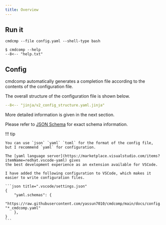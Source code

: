 ```yaml
---
title: Overview
---
```


## Run it

```shell title="The simplest example"
cmdcmp --file config.yaml --shell-type bash
```

```shell title="Help"
$ cmdcomp --help
--8<-- "help.txt"
```

## Config

cmdcomp automatically generates a completion file according to the contents of
the configuration file.

The overall structure of the configuration file is shown below.

```yaml
--8<-- "jinja/v2_config_structure.yaml.jinja"
```

More detailed information is given in the next section.

Please refer to
[JSON Schema](https://raw.githubusercontent.com/yassun7010/cmdcomp/main/docs/config.schema.json)
for exact schema information.

!!! tip

    You can use `json` `yaml` `toml` for the format of the config file, but I recommend `yaml` for configuration.

    The [yaml language server](https://marketplace.visualstudio.com/items?itemName=redhat.vscode-yaml) gives 
    the best development experience as an extension available for VSCode.

    I have added the following configuration to VSCode, which makes it easier to write configuration files.

    ```json title=".vscode/settings.json"
    {
        "yaml.schemas": {
            "https://raw.githubusercontent.com/yassun7010/cmdcomp/main/docs/config.schema.json": "*_cmdcomp.yaml"
        },
    }
    ```
